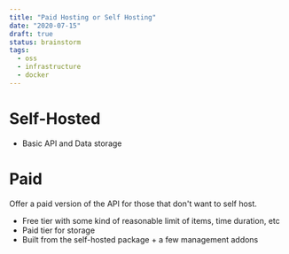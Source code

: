 ```yaml
---
title: "Paid Hosting or Self Hosting"
date: "2020-07-15"
draft: true
status: brainstorm
tags:
  - oss
  - infrastructure
  - docker
---
```


# Self-Hosted

- Basic API and Data storage

# Paid

Offer a paid version of the API for those that don't want to self host.

- Free tier with some kind of reasonable limit of items, time duration, etc
- Paid tier for storage
- Built from the self-hosted package + a few management addons

